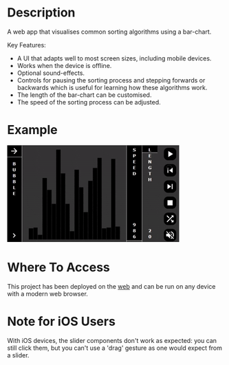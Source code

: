 # Description

A web app that visualises common sorting algorithms using a bar-chart. 

Key Features:

- A UI that adapts well to most screen sizes, including mobile devices.
- Works when the device is offline.
- Optional sound-effects.
- Controls for pausing the sorting process and stepping forwards or backwards which is useful for learning how these algorithms work.
- The length of the bar-chart can be customised.
- The speed of the sorting process can be adjusted.

# Example 

![Example GIF](readme_resources/example.gif)

# Where To Access

This project has been deployed on the [web](https://www.sort-viz.com/) and can be run on any device with a modern web browser. 

# Note for iOS Users

With iOS devices, the slider components don't work as expected: you can still click them, but you can't use a 'drag' gesture as one would expect from a slider.